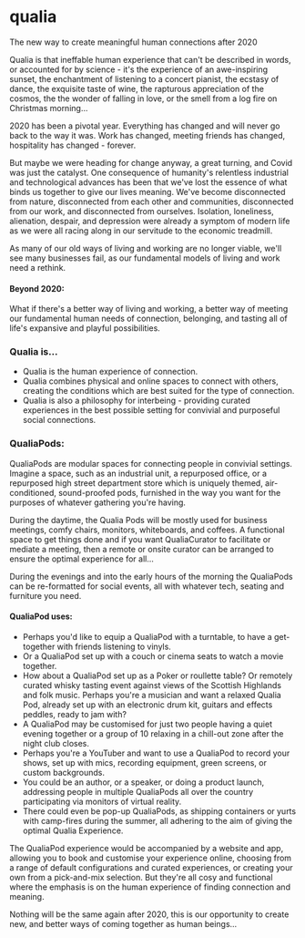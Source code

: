 # qualia
The new way to create meaningful human connections after 2020

Qualia is that ineffable human experience that can't be described in words, or accounted for by science - it's the experience of an awe-inspiring sunset, the enchantment of listening to a concert pianist, the ecstasy of dance, the exquisite taste of wine, the rapturous appreciation of the cosmos, the the wonder of falling in love, or the smell from a log fire on Christmas morning...

2020 has been a pivotal year. Everything has changed and will never go back to the way it was. Work has changed, meeting friends has changed, hospitality has changed - forever. 

But maybe we were heading for change anyway, a great turning, and Covid was just the catalyst. One consequence of humanity's relentless industrial and technological advances has been that we've lost the essence of what binds us together to give our lives meaning. We've become disconnected from nature, disconnected from each other and communities, disconnected from our work, and disconnected from ourselves. Isolation, loneliness, alienation, despair, and depression were already a symptom of modern life as we were all racing along in our servitude to the economic treadmill.

As many of our old ways of living and working are no longer viable, we'll see many businesses fail, as our fundamental models of living and work need a rethink.

#### Beyond 2020:
What if there's a better way of living and working, a better way of meeting our fundamental human needs of connection, belonging, and tasting all of life's expansive and playful possibilities.

### Qualia is...
* Qualia is the human experience of connection.
* Qualia combines physical and online spaces to connect with others, creating the conditions which are best suited for the type of connection.
* Qualia is also a philosophy for interbeing - providing curated experiences in the best possible setting for convivial and purposeful social connections.

### QualiaPods:
QualiaPods are modular spaces for connecting people in convivial settings.  Imagine a space, such as an industrial unit, a repurposed office, or a repurposed high street department store which is uniquely themed, air-conditioned, sound-proofed pods, furnished in the way you want for the purposes of whatever gathering you're having.

During the daytime, the Qualia Pods will be mostly used for business meetings, comfy chairs, monitors, whiteboards, and coffees.  A functional space to get things done and if you want QualiaCurator to facilitate or mediate a meeting, then a remote or onsite curator can be arranged to ensure the optimal experience for all...

During the evenings and into the early hours of the morning the QualiaPods can be re-formatted for social events, all with whatever tech, seating and furniture you need.

#### QualiaPod uses:
* Perhaps you'd like to equip a QualiaPod with a turntable, to have a get-together with friends listening to vinyls.
* Or a QualiaPod set up with a couch or cinema seats to watch a movie together.
* How about a QualiaPod set up as a Poker or roullette table? Or remotely curated whisky tasting event against views of the Scottish Highlands and folk music. Perhaps you're a musician and want a relaxed Qualia Pod, already set up with an electronic drum kit, guitars and effects peddles, ready to jam with?
* A QualiaPod may be customised for just two people having a quiet evening together or a group of 10 relaxing in a chill-out zone after the night club closes.
* Perhaps you're a YouTuber and want to use a QualiaPod to record your shows, set up with mics, recording equipment, green screens, or custom backgrounds.
* You could be an author, or a speaker, or doing a product launch, addressing people in multiple QualiaPods all over the country participating via monitors of virtual reality.
* There could even be pop-up QualiaPods, as shipping containers or yurts with camp-fires during the summer, all adhering to the aim of giving the optimal Qualia Experience.

The QualiaPod experience would be accompanied by a website and app, allowing you to book and customise your experience online, choosing from a range of default configurations and curated experiences, or creating your own from a pick-and-mix selection. But they're all cosy and functional where the emphasis is on the human experience of finding connection and meaning.

Nothing will be the same again after 2020, this is our opportunity to create new, and better ways of coming together as human beings...
